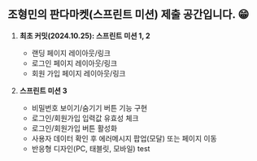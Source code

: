 ## 조형민의 판다마켓(스프린트 미션) 제출 공간입니다. 😁  
  
1. **최초 커밋(2024.10.25): 스프린트 미션 1, 2**
   
   * 랜딩 페이지  레이아웃/링크
   * 로그인 페이지 레이아웃/링크
   * 회원 가입 페이지 레이아웃/링크
2. **스프린트 미션 3**
   * 비밀번호 보이기/숨기기 버튼 기능 구현
   * 로그인/회원가입 입력값 유효성 체크
   * 로그인/회원가입 버튼 활성화
   * 사용자 데이터 확인 후 에러메시지 팝업(모달)  또는 페이지 이동
   * 반응형 디자인(PC, 태블릿, 모바일)
test
